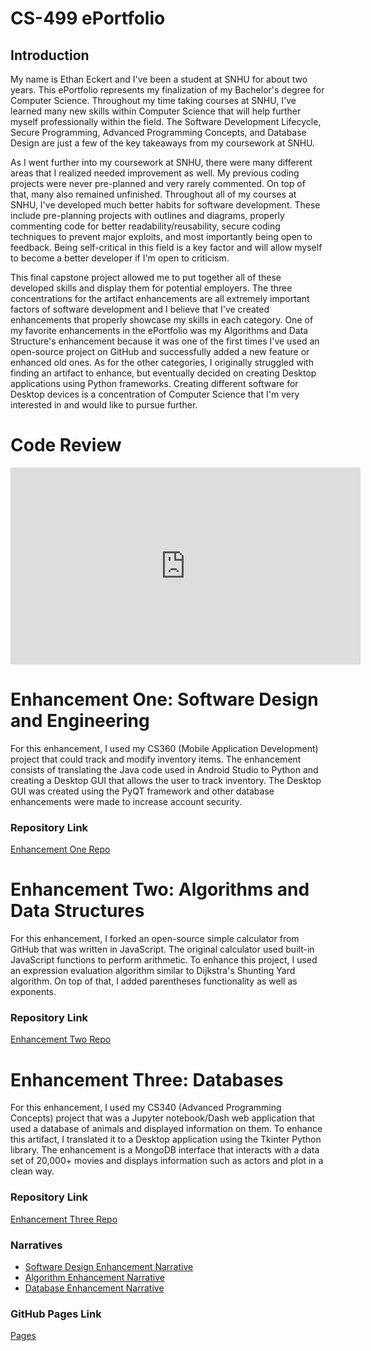 # **CS-499 ePortfolio**

## **Introduction**

My name is Ethan Eckert and I've been a student at SNHU for about two years. This ePortfolio represents my finalization of my Bachelor's degree for Computer Science. Throughout my time taking courses at SNHU, I've learned many new skills within Computer Science that will help further myself professionally within the field. The Software Development Lifecycle, Secure Programming, Advanced Programming Concepts, and Database Design are just a few of the key takeaways from my coursework at SNHU.

As I went further into my coursework at SNHU, there were many different areas that I realized needed improvement as well. My previous coding projects were never pre-planned and very rarely commented. On top of that, many also remained unfinished. Throughout all of my courses at SNHU, I've developed much better habits for software development. These include pre-planning projects with outlines and diagrams, properly commenting code for better readability/reusability, secure coding techniques to prevent major exploits, and most importantly being open to feedback. Being self-critical in this field is a key factor and will allow myself to become a better developer if I'm open to criticism.

This final capstone project allowed me to put together all of these developed skills and display them for potential employers. The three concentrations for the artifact enhancements are all extremely important factors of software development and I believe that I've created enhancements that properly showcase my skills in each category. One of my favorite enhancements in the ePortfolio was my Algorithms and Data Structure's enhancement because it was one of the first times I've used an open-source project on GitHub and successfully added a new feature or enhanced old ones. As for the other categories, I originally struggled with finding an artifact to enhance, but eventually decided on creating Desktop applications using Python frameworks. Creating different software for Desktop devices is a concentration of Computer Science that I'm very interested in and would like to pursue further.

# **Code Review**

<iframe width="560" height="315" src="https://www.youtube.com/embed/9srWyrcM1uQ?si=VO3C7vI_OuTMKzYx" title="YouTube video player" frameborder="0" allow="accelerometer; autoplay; clipboard-write; encrypted-media; gyroscope; picture-in-picture; web-share" referrerpolicy="strict-origin-when-cross-origin" allowfullscreen></iframe>

# **Enhancement One: Software Design and Engineering**

For this enhancement, I used my CS360 (Mobile Application Development) project that could track and modify inventory items. The enhancement consists of translating the Java code used in Android Studio to Python and creating a Desktop GUI that allows the user to track inventory. The Desktop GUI was created using the PyQT framework and other database enhancements were made to increase account security.

### **Repository Link**

[Enhancement One Repo](https://github.com/eth9n-dev/CS499-Software-Design-Enhancement)

# **Enhancement Two: Algorithms and Data Structures**

For this enhancement, I forked an open-source simple calculator from GitHub that was written in JavaScript. The original calculator used built-in JavaScript functions to perform arithmetic. To enhance this project, I used an expression evaluation algorithm similar to Dijkstra's Shunting Yard algorithm. On top of that, I added parentheses functionality as well as exponents.

### **Repository Link**

[Enhancement Two Repo](https://github.com/eth9n-dev/Calculator)

# **Enhancement Three: Databases**

For this enhancement, I used my CS340 (Advanced Programming Concepts) project that was a Jupyter notebook/Dash web application that used a database of animals and displayed information on them. To enhance this artifact, I translated it to a Desktop application using the Tkinter Python library. The enhancement is a MongoDB interface that interacts with a data set of 20,000+ movies and displays information such as actors and plot in a clean way.

### **Repository Link**

[Enhancement Three Repo](https://github.com/eth9n-dev/CS499-Database-Enhancement)

### **Narratives**

- [Software Design Enhancement Narrative](https://github.com/eth9n-dev/CS499-Software-Design-Enhancement/blob/main/CS499%20Module%20Three%20Narrative.docx)
- [Algorithm Enhancement Narrative](https://github.com/eth9n-dev/Calculator/blob/master/Algorithms%20and%20Data%20Structures%20Enhancement%20Narrative.docx)
- [Database Enhancement Narrative](https://github.com/eth9n-dev/CS499-Database-Enhancement/blob/main/CS499%20Database%20Enhancement%20Narrative.docx)

### **GitHub Pages Link**

[Pages](https://github.com/eth9n-dev/eth9n-dev.github.io)

